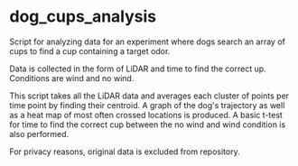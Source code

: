 # dog_cups_analysis

Script for analyzing data for an experiment where dogs search an array of cups to find a cup containing a target odor.

Data is collected in the form of LiDAR and time to find the correct up. Conditions are wind and no wind.

This script takes all the LiDAR data and averages each cluster of points per time point by finding their centroid. A graph of the dog's trajectory as well as a heat map of most often crossed locations is produced. A basic t-test for time to find the correct cup between the no wind and wind condition is also performed.

For privacy reasons, original data is excluded from repository.
